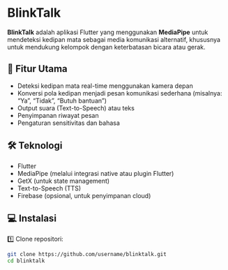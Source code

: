 # BlinkTalk

**BlinkTalk** adalah aplikasi Flutter yang menggunakan **MediaPipe** untuk mendeteksi kedipan mata sebagai media komunikasi alternatif, khususnya untuk mendukung kelompok dengan keterbatasan bicara atau gerak.

## 🎯 Fitur Utama
- Deteksi kedipan mata real-time menggunakan kamera depan
- Konversi pola kedipan menjadi pesan komunikasi sederhana (misalnya: “Ya”, “Tidak”, “Butuh bantuan”)
- Output suara (Text-to-Speech) atau teks
- Penyimpanan riwayat pesan
- Pengaturan sensitivitas dan bahasa

## 🛠️ Teknologi
- Flutter
- MediaPipe (melalui integrasi native atau plugin Flutter)
- GetX (untuk state management)
- Text-to-Speech (TTS)
- Firebase (opsional, untuk penyimpanan cloud)

## 💻 Instalasi

1️⃣ Clone repositori:
```bash
git clone https://github.com/username/blinktalk.git
cd blinktalk

